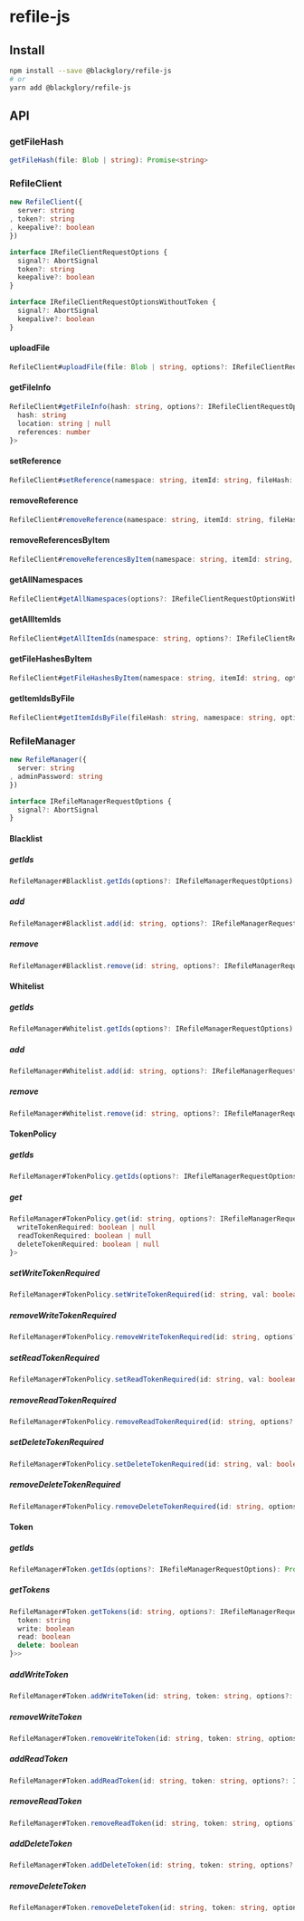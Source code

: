 # refile-js

## Install

```sh
npm install --save @blackglory/refile-js
# or
yarn add @blackglory/refile-js
```

## API

### getFileHash

```ts
getFileHash(file: Blob | string): Promise<string>
```

### RefileClient

```ts
new RefileClient({
  server: string
, token?: string
, keepalive?: boolean
})
```

```ts
interface IRefileClientRequestOptions {
  signal?: AbortSignal
  token?: string
  keepalive?: boolean
}

interface IRefileClientRequestOptionsWithoutToken {
  signal?: AbortSignal
  keepalive?: boolean
}
```

#### uploadFile

```ts
RefileClient#uploadFile(file: Blob | string, options?: IRefileClientRequestOptionsWithoutToken): Promise<void>
```

#### getFileInfo

```ts
RefileClient#getFileInfo(hash: string, options?: IRefileClientRequestOptions): Promise<{
  hash: string
  location: string | null
  references: number
}>
```

#### setReference

```ts
RefileClient#setReference(namespace: string, itemId: string, fileHash: string, options?: IRefileClientRequestOptions): Promise<void>
```

#### removeReference

```ts
RefileClient#removeReference(namespace: string, itemId: string, fileHash: string, options?: IRefileClientRequestOptions): Promise<void>
```

#### removeReferencesByItem

```ts
RefileClient#removeReferencesByItem(namespace: string, itemId: string, options?: IRefileClientRequestOptions): Promise<void>
```

#### getAllNamespaces

```ts
RefileClient#getAllNamespaces(options?: IRefileClientRequestOptionsWithoutToken): Promise<string[]>
```

#### getAllItemIds

```ts
RefileClient#getAllItemIds(namespace: string, options?: IRefileClientRequestOptions): Promise<string[]>
```

#### getFileHashesByItem

```ts
RefileClient#getFileHashesByItem(namespace: string, itemId: string, options?: IRefileClientRequestOptions): Promise<string[]>
```

#### getItemIdsByFile

```ts
RefileClient#getItemIdsByFile(fileHash: string, namespace: string, options?: IRefileClientRequestOptions): Promise<string[]>
```

### RefileManager

```ts
new RefileManager({
  server: string
, adminPassword: string
})
```

```ts
interface IRefileManagerRequestOptions {
  signal?: AbortSignal
}
```

#### Blacklist

##### getIds

```ts
RefileManager#Blacklist.getIds(options?: IRefileManagerRequestOptions): Promise<string[]>
```

##### add

```ts
RefileManager#Blacklist.add(id: string, options?: IRefileManagerRequestOptions): Promise<void>
```

##### remove

```ts
RefileManager#Blacklist.remove(id: string, options?: IRefileManagerRequestOptions): Promise<void>
```

#### Whitelist

##### getIds

```ts
RefileManager#Whitelist.getIds(options?: IRefileManagerRequestOptions): Promise<string[]>
```

##### add

```ts
RefileManager#Whitelist.add(id: string, options?: IRefileManagerRequestOptions): Promise<void>
```

##### remove

```ts
RefileManager#Whitelist.remove(id: string, options?: IRefileManagerRequestOptions): Promise<void>
```

#### TokenPolicy

##### getIds

```ts
RefileManager#TokenPolicy.getIds(options?: IRefileManagerRequestOptions): Promise<string[]>
```

##### get

```ts
RefileManager#TokenPolicy.get(id: string, options?: IRefileManagerRequestOptions): Promise<{
  writeTokenRequired: boolean | null
  readTokenRequired: boolean | null
  deleteTokenRequired: boolean | null
}>
```

##### setWriteTokenRequired

```ts
RefileManager#TokenPolicy.setWriteTokenRequired(id: string, val: boolean, options?: IRefileManagerRequestOptions): Promise<void>
```

##### removeWriteTokenRequired

```ts
RefileManager#TokenPolicy.removeWriteTokenRequired(id: string, options?: IRefileManagerRequestOptions): Promise<void>
```

##### setReadTokenRequired


```ts
RefileManager#TokenPolicy.setReadTokenRequired(id: string, val: boolean, options?: IRefileManagerRequestOptions): Promise<void>
```

##### removeReadTokenRequired

```ts
RefileManager#TokenPolicy.removeReadTokenRequired(id: string, options?: IRefileManagerRequestOptions): Promise<void>
```

##### setDeleteTokenRequired

```ts
RefileManager#TokenPolicy.setDeleteTokenRequired(id: string, val: boolean, options?: IRefileManagerRequestOptions): Promise<void>
```

##### removeDeleteTokenRequired

```ts
RefileManager#TokenPolicy.removeDeleteTokenRequired(id: string, options?: IRefileManagerRequestOptions): Promise<void>
```

#### Token

##### getIds

```ts
RefileManager#Token.getIds(options?: IRefileManagerRequestOptions): Promise<string[]>
```

##### getTokens

```ts
RefileManager#Token.getTokens(id: string, options?: IRefileManagerRequestOptions): Promise<Array<{
  token: string
  write: boolean
  read: boolean
  delete: boolean
}>>
```

##### addWriteToken

```ts
RefileManager#Token.addWriteToken(id: string, token: string, options?: IRefileManagerRequestOptions): Promise<void>
```

##### removeWriteToken

```ts
RefileManager#Token.removeWriteToken(id: string, token: string, options?: IRefileManagerRequestOptions): Promise<void>
```

##### addReadToken

```ts
RefileManager#Token.addReadToken(id: string, token: string, options?: IRefileManagerRequestOptions): Promise<void>
```

##### removeReadToken

```ts
RefileManager#Token.removeReadToken(id: string, token: string, options?: IRefileManagerRequestOptions): Promise<void>
```

##### addDeleteToken

```ts
RefileManager#Token.addDeleteToken(id: string, token: string, options?: IRefileManagerRequestOptions): Promise<void>
```

##### removeDeleteToken

```ts
RefileManager#Token.removeDeleteToken(id: string, token: string, options?: IRefileManagerRequestOptions): Promise<void>
```
